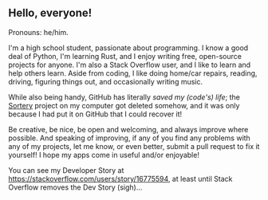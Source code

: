 <h2>Hello, everyone!</h2>

Pronouns: he/him.

I'm a high school student, passionate about programming. I know a good deal of Python, I'm learning Rust, and I enjoy writing free, open-source projects for anyone. I'm also a Stack Overflow user, and I like to learn and help others learn. Aside from coding, I like doing home/car repairs, reading, driving, figuring things out, and occasionally writing music.

While also being handy, GitHub has literally _saved my (code's) life_; the [Sortery](https://github.com/SamMatzko/Sortery/) project on my computer got deleted somehow, and it was only because I had put it on GitHub that I could recover it!

Be creative, be nice, be open and welcoming, and always improve where possible. And speaking of improving, if any of you find any problems with any of my projects, let me know, or even better, submit a pull request to fix it yourself! I hope my apps come in useful and/or enjoyable!

You can see my Developer Story at https://stackoverflow.com/users/story/16775594, at least until Stack Overflow removes the Dev Story (sigh)...
